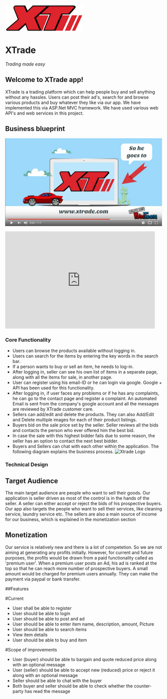 
![Xtrade Logo](https://raw.githubusercontent.com/kiranhsgithub/xtrade/master/xtrade/xtrade/Content/XTLogo.png)
# XTrade 
   _*Trading made easy*_

## Welcome to XTrade app!
XTrade is a trading platform which can help people buy and sell anything without any hassles. Users can post their ad's, search for and browse various products and buy whatever they like via our app. We have implemented this via ASP.Net MVC framework. We have used various web API's and web services in this project. 

## Business blueprint

[![XTrade](https://raw.githubusercontent.com/kiranhsgithub/xtrade/master/video.PNG)](https://www.youtube.com/watch?v=G8xOHyvN2l0)



<iframe width="480" height="311" src="http://www.powtoon.com/embed/drR18NAXiYy/" frameborder="0"></iframe>

### Core Functionality
* Users can browse the products available without logging in. 
* Users can search for the items by entering the key words in the search bar. 
* If a person wants to buy or sell an item, he needs to log-in. 
* After logging in, seller can see his own list of items in a separate page, along with all the items for sale, in another page.
* User can register using his email-ID or he can login via google. Google + API has been used for this functionality.
* After logging in, if user faces any problems or if he has any complaints, he can go to the contact page and register a complaint. An automated Email is sent from the company's google account and all the messages are reviewed by XTrade customer care.
* Sellers can add/edit and delete the products. They can also Add/Edit and Delete multiple images for each of their product listings.
* Buyers bid on the sale price set by the seller. Seller reviews all the bids and contacts the person who ever offered him the best bid.
* In case the sale with this highest bidder fails due to some reason, the seller has an option to contact the next best bidder.
* Buyers and Sellers can chat with each other within the application.
The following diagram explains the business process.
![Xtrade Logo](https://raw.githubusercontent.com/kiranhsgithub/xtrade/master/BP.png)

### Technical Design



## Target Audience
The main target audience are people who want to sell their goods. Our application is seller driven as most of the control is in the hands of the seller. A seller can either accept or reject the bids of his prospective buyers. Our app also targets the people who want to sell their services, like cleaning service, laundry service etc. The sellers are also a main source of income for our business, which is explained in the monetization section

## Monetization
Our service is relatively new and there is a lot of competetion. So we are not aiming at generating any profits initially. However, for current and future purposes, the profits would be drawn from a paid functionality called as 'premium user'.
When a premium user posts an Ad, his ad is ranked at the top so that he can reach more number of prospective buyers. A small amount would be charged for premium users annually. They can make the payment via paypal or bank transfer.

##Features

#Current

* User shall be able to register
* User should be able to login
* User should be able to post and ad
* User should be able to enter item name, description, amount, Picture 
* User should be able to search items
* View item details
* User should be able to buy and item 

#Scope of improvements 

* User (buyer) should be able to bargain and quote reduced price along with an optional message 
* User (seller) should be able to accept new (reduced) price or reject it along with an optional message 
* Seller should be able to chat with the buyer
* Both buyer and seller should be able to check whether the counter-party has read the message

